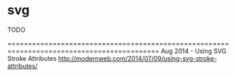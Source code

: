 svg
===

TODO

===========================================================================================
Aug 2014 - Using SVG Stroke Attributes
http://modernweb.com/2014/07/09/using-svg-stroke-attributes/
